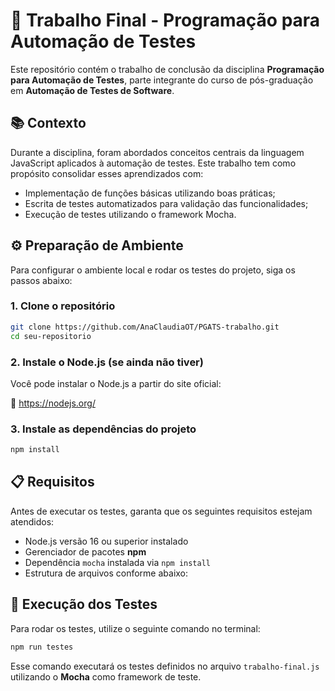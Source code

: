 # 🧪 Trabalho Final - Programação para Automação de Testes

Este repositório contém o trabalho de conclusão da disciplina **Programação para Automação de Testes**, parte integrante do curso de pós-graduação em **Automação de Testes de Software**.

## 📚 Contexto

Durante a disciplina, foram abordados conceitos centrais da linguagem JavaScript aplicados à automação de testes. Este trabalho tem como propósito consolidar esses aprendizados com:

- Implementação de funções básicas utilizando boas práticas;
- Escrita de testes automatizados para validação das funcionalidades;
- Execução de testes utilizando o framework Mocha.

## ⚙️ Preparação de Ambiente

Para configurar o ambiente local e rodar os testes do projeto, siga os passos abaixo:

### 1. Clone o repositório

```bash
git clone https://github.com/AnaClaudiaOT/PGATS-trabalho.git
cd seu-repositorio
```

### 2. Instale o Node.js (se ainda não tiver)

Você pode instalar o Node.js a partir do site oficial:

🔗 https://nodejs.org/

### 3. Instale as dependências do projeto

```bash
npm install
```

## 📋 Requisitos

Antes de executar os testes, garanta que os seguintes requisitos estejam atendidos:

- Node.js versão 16 ou superior instalado
- Gerenciador de pacotes **npm**
- Dependência `mocha` instalada via `npm install`
- Estrutura de arquivos conforme abaixo:

## 🧪 Execução dos Testes

Para rodar os testes, utilize o seguinte comando no terminal:

```bash
npm run testes
```

Esse comando executará os testes definidos no arquivo `trabalho-final.js` utilizando o **Mocha** como framework de teste.

